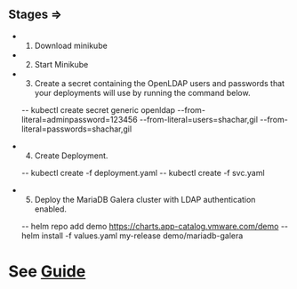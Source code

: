 ## Stages =>

* 1. Download minikube

* 2.  Start Minikube

* 3. Create a secret containing the OpenLDAP users and passwords that your deployments will use by running the command below.

    -- kubectl create secret generic openldap --from-literal=adminpassword=123456 --from-literal=users=shachar,gil --from-literal=passwords=shachar,gil

* 4. Create Deployment.

   -- kubectl create -f deployment.yaml
   -- kubectl create -f svc.yaml  

* 5. Deploy the MariaDB Galera cluster with LDAP authentication enabled.

    -- helm repo add demo https://charts.app-catalog.vmware.com/demo
    -- helm install -f values.yaml my-release demo/mariadb-galera

# See <a href="https://docs.bitnami.com/tutorials/create-openldap-server-kubernetes/"> Guide </a>